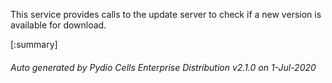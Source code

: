 






This service provides calls to the update server to check if a new version is available for download.

[:summary]

###### Auto generated by Pydio Cells Enterprise Distribution v2.1.0 on 1-Jul-2020

